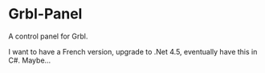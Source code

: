 # Grbl-Panel
A control panel for Grbl.

I want to have a French version, upgrade to .Net 4.5, eventually have this in C#. Maybe...
